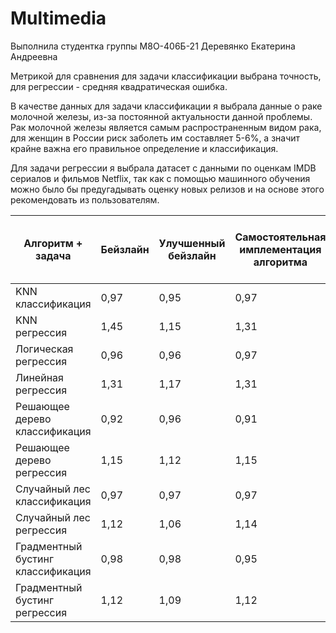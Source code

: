 # Multimedia

Выполнила студентка группы М8О-406Б-21 Деревянко Екатерина Андреевна

Метрикой для сравнения для задачи классификации выбрана точность, для регрессии - средняя квадратическая ошибка.

В качестве данных для задачи классификации я выбрала данные о раке молочной железы, из-за постоянной актуальности данной проблемы. Рак молочной железы является самым распространенным видом рака, для женщин в России риск заболеть им составляет 5-6%, а значит крайне важна его правильное определение и классификация.

Для задачи регрессии я выбрала датасет с данными по оценкам IMDB сериалов и фильмов Netflix, так как с помощью машинного обучения можно было бы предугадывать оценку новых релизов и на основе этого рекомендовать из пользователям.

| Алгоритм + задача  | Бейзлайн |Улучшенный бейзлайн|Самостоятельная имплементация алгоритма|Самостоятельная имплементация алгоритма улучшенный бейзлайн|
| ------------- | ------------- |-------------|-------------|-------------|
|KNN классификация|0,97|0,95|0,97|0,97|
|KNN регрессия|1,45|1,15|1,31|1,15|
|Логическая регрессия|0,96|0,96|0,97|0,99|
|Линейная регрессия|1,31|1,17|1,31|1,17|
|Решающее дерево классификация|0,92|0,96|0,91|0,93|
|Решающее дерево регрессия|1,15|1,12|1,15|1,12|
|Случайный лес классификация|0,97|0,97|0,97|0,97|
|Случайный лес регрессия|1,12|1,06|1,14|1,09|
|Градментный бустинг классификация|0,98|0,98|0,95|0,95|
|Градментный бустинг регрессия|1,12|1,09|1,12|1,07|
